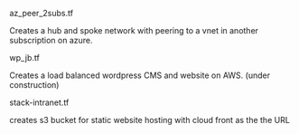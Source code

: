 az_peer_2subs.tf

Creates a hub and spoke network with peering to a vnet in another subscription on azure.

wp_jb.tf

Creates a load balanced wordpress CMS and website on AWS. (under construction)

stack-intranet.tf

creates s3 bucket for static website hosting with cloud front as the the URL

